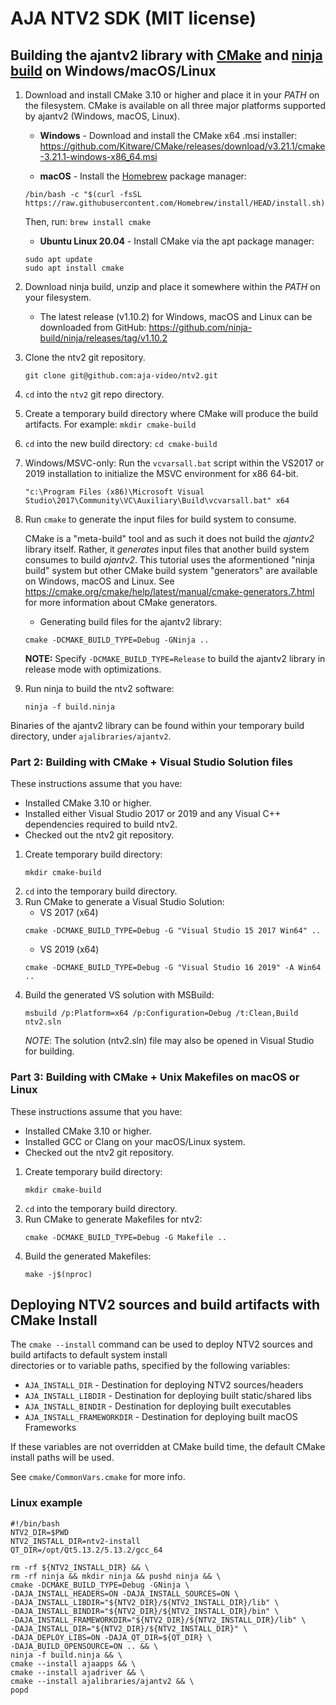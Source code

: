 # AJA NTV2 SDK (MIT license)

## Building the ajantv2 library with [CMake](https://cmake.org/) and [ninja build](https://ninja-build.org/) on Windows/macOS/Linux

1. Download and install CMake 3.10 or higher and place it in your *PATH* on the filesystem. CMake is available on all three major platforms supported by ajantv2 (Windows, macOS, Linux).
    + **Windows** - Download and install the CMake x64 .msi installer:
	https://github.com/Kitware/CMake/releases/download/v3.21.1/cmake-3.21.1-windows-x86_64.msi

    + **macOS** - Install the [Homebrew](https://brew.sh/) package manager:
    ```
    /bin/bash -c "$(curl -fsSL https://raw.githubusercontent.com/Homebrew/install/HEAD/install.sh)"
    ```
    Then, run: `brew install cmake`
    
	+ **Ubuntu Linux 20.04** - Install CMake via the apt package manager:
    ```
	sudo apt update
    sudo apt install cmake
    ```

1. Download ninja build, unzip and place it somewhere within the *PATH* on your filesystem.
    + The latest release (v1.10.2) for Windows, macOS and Linux can be downloaded from GitHub: https://github.com/ninja-build/ninja/releases/tag/v1.10.2

1. Clone the ntv2 git repository.

    ```
    git clone git@github.com:aja-video/ntv2.git
    ```

1. `cd` into the `ntv2` git repo directory.

1. Create a temporary build directory where CMake will produce the build artifacts. For example: `mkdir cmake-build`

1. `cd` into the new build directory: `cd cmake-build`

1. Windows/MSVC-only: Run the `vcvarsall.bat` script within the VS2017 or 2019 installation to initialize the MSVC environment for x86 64-bit.
    ```
    "c:\Program Files (x86)\Microsoft Visual Studio\2017\Community\VC\Auxiliary\Build\vcvarsall.bat" x64
    ```

1. Run `cmake` to generate the input files for build system to consume.

    CMake is a "meta-build" tool and as such it does not build the _ajantv2_ library itself. Rather, it _generates_ input files that another build system consumes to build _ajantv2_. This tutorial uses the aformentioned "ninja build" system but other CMake build system "generators" are available on Windows, macOS and Linux. See https://cmake.org/cmake/help/latest/manual/cmake-generators.7.html for more information about CMake generators.

	+ Generating build files for the ajantv2 library:
    ```
    cmake -DCMAKE_BUILD_TYPE=Debug -GNinja ..    
    ```
    **NOTE:** Specify `-DCMAKE_BUILD_TYPE=Release` to build the ajantv2 library in release mode with optimizations.

1. Run ninja to build the ntv2 software:
    ```
    ninja -f build.ninja
    ```

Binaries of the ajantv2 library can be found within your temporary build directory, under `ajalibraries/ajantv2`.

### Part 2: Building with CMake + Visual Studio Solution files

These instructions assume that you have:
+ Installed CMake 3.10 or higher.
+ Installed either Visual Studio 2017 or 2019 and any Visual C++ dependencies required to build ntv2.
+ Checked out the ntv2 git repository.

1. Create temporary build directory:
    ```
    mkdir cmake-build
    ```
1. `cd` into the temporary build directory.
1. Run CMake to generate a Visual Studio Solution:
    + VS 2017 (x64)
	```
	cmake -DCMAKE_BUILD_TYPE=Debug -G "Visual Studio 15 2017 Win64" ..
	```
	+ VS 2019 (x64)
	```
	cmake -DCMAKE_BUILD_TYPE=Debug -G "Visual Studio 16 2019" -A Win64 ..
	```
1. Build the generated VS solution with MSBuild:
    ```
    msbuild /p:Platform=x64 /p:Configuration=Debug /t:Clean,Build ntv2.sln
    ```
    *NOTE*: The solution (ntv2.sln) file may also be opened in Visual Studio for building.

### Part 3: Building with CMake + Unix Makefiles on macOS or Linux

These instructions assume that you have:
+ Installed CMake 3.10 or higher.
+ Installed GCC or Clang on your macOS/Linux system.
+ Checked out the ntv2 git repository.

1. Create temporary build directory:
    ```
    mkdir cmake-build
    ```
1. `cd` into the temporary build directory.
1. Run CMake to generate Makefiles for ntv2:
    ```
	cmake -DCMAKE_BUILD_TYPE=Debug -G Makefile ..
    ```
1. Build the generated Makefiles:
    ```
	make -j$(nproc)
	```


## Deploying NTV2 sources and build artifacts with CMake Install

The `cmake --install` command can be used to deploy NTV2 sources and build artifacts to default system install  
directories or to variable paths, specified by the following variables:
- `AJA_INSTALL_DIR` - Destination for deploying NTV2 sources/headers
- `AJA_INSTALL_LIBDIR` - Destination for deploying built static/shared libs
- `AJA_INSTALL_BINDIR` - Destination for deploying built executables
- `AJA_INSTALL_FRAMEWORKDIR` - Destination for deploying built macOS Frameworks

If these variables are not overridden at CMake build time, the default CMake install paths will be used.

See `cmake/CommonVars.cmake` for more info.

### Linux example
```
#!/bin/bash
NTV2_DIR=$PWD
NTV2_INSTALL_DIR=ntv2-install
QT_DIR=/opt/Qt5.13.2/5.13.2/gcc_64

rm -rf ${NTV2_INSTALL_DIR} && \
rm -rf ninja && mkdir ninja && pushd ninja && \
cmake -DCMAKE_BUILD_TYPE=Debug -GNinja \
-DAJA_INSTALL_HEADERS=ON -DAJA_INSTALL_SOURCES=ON \
-DAJA_INSTALL_LIBDIR="${NTV2_DIR}/${NTV2_INSTALL_DIR}/lib" \
-DAJA_INSTALL_BINDIR="${NTV2_DIR}/${NTV2_INSTALL_DIR}/bin" \
-DAJA_INSTALL_FRAMEWORKDIR="${NTV2_DIR}/${NTV2_INSTALL_DIR}/lib" \
-DAJA_INSTALL_DIR="${NTV2_DIR}/${NTV2_INSTALL_DIR}" \
-DAJA_DEPLOY_LIBS=ON -DAJA_QT_DIR=${QT_DIR} \
-DAJA_BUILD_OPENSOURCE=ON .. && \
ninja -f build.ninja && \
cmake --install ajaapps && \
cmake --install ajadriver && \
cmake --install ajalibraries/ajantv2 && \
popd
```